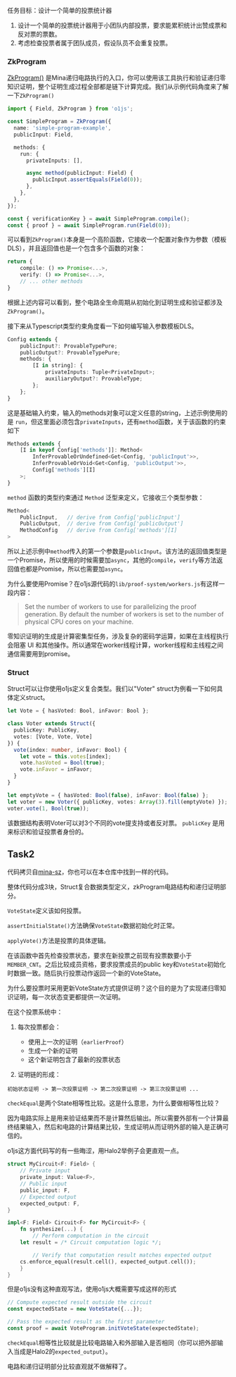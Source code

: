 
任务目标：设计一个简单的投票统计器

1. 设计一个简单的投票统计器用于小团队内部投票，要求能累积统计出赞成票和反对票的票数。
2. 考虑检查投票者属于团队成员，假设队员不会重复投票。


### ZkProgram

[ZkProgram()](https://docs.minaprotocol.com/zkapps/o1js/recursion) 是Mina递归电路执行的入口，你可以使用该工具执行和验证递归零知识证明，整个证明生成过程全部都是链下计算完成。我们从示例代码角度来了解一下`ZkProgram()`

```ts
import { Field, ZkProgram } from 'o1js';

const SimpleProgram = ZkProgram({
  name: 'simple-program-example',
  publicInput: Field,

  methods: {
    run: {
      privateInputs: [],

      async method(publicInput: Field) {
        publicInput.assertEquals(Field(0));
      },
    },
  },
});

const { verificationKey } = await SimpleProgram.compile();
const { proof } = await SimpleProgram.run(Field(0));
```

可以看到`ZkProgram()`本身是一个高阶函数，它接收一个配置对象作为参数（模板DLS），并且返回值也是一个包含多个函数的对象：

```ts
return {
    compile: () => Promise<...>,
    verify: () => Promise<...>,
    // ... other methods
}
```

根据上述内容可以看到，整个电路全生命周期从初始化到证明生成和验证都涉及`ZkProgram()`。

接下来从Typescript类型约束角度看一下如何编写输入参数模板DLS。

```ts
Config extends {
    publicInput?: ProvableTypePure;    
    publicOutput?: ProvableTypePure;   
    methods: {                         
        [I in string]: {
            privateInputs: Tuple<PrivateInput>;
            auxiliaryOutput?: ProvableType;
        };
    };
}
```

这是基础输入约束，输入的methods对象可以定义任意的string，上述示例使用的是 `run`，但这里面必须包含`privateInputs`，还有`method`函数，关于该函数的约束如下

```ts
Methods extends {
    [I in keyof Config['methods']]: Method<
        InferProvableOrUndefined<Get<Config, 'publicInput'>>,
        InferProvableOrVoid<Get<Config, 'publicOutput'>>,
        Config['methods'][I]
    >;
}
```

`method` 函数的类型约束通过 `Method` 泛型来定义，它接收三个类型参数：

```ts
Method<
    PublicInput,   // derive from Config['publicInput']
    PublicOutput,  // derive from Config['publicOutput']
    MethodConfig   // derive from Config['methods'][I]
>
```

所以上述示例中`method`传入的第一个参数是`publicInput`。该方法的返回值类型是一个Promise，所以使用的时候需要加`async`，其他的`compile`，`verify`等方法返回值也都是Promise，所以也需要加`async`。

为什么要使用Promise？在o1js源代码的`lib/proof-system/workers.js`有这样一段内容：

> Set the number of workers to use for parallelizing the proof generation. By default the number of workers is set to the number of physical CPU cores on your machine.

零知识证明的生成是计算密集型任务，涉及复杂的密码学运算，如果在主线程执行会阻塞 UI 和其他操作。所以通常在worker线程计算，worker线程和主线程之间通信需要用到promise。

### Struct

Struct可以让你使用o1js定义复合类型。我们以"Voter" struct为例看一下如何具体定义struct。

```ts
let Vote = { hasVoted: Bool, inFavor: Bool };

class Voter extends Struct({
  publicKey: PublicKey,
  votes: [Vote, Vote, Vote]
}) {
  vote(index: number, inFavor: Bool) {
    let vote = this.votes[index];
    vote.hasVoted = Bool(true);
    vote.inFavor = inFavor;
  }
}

let emptyVote = { hasVoted: Bool(false), inFavor: Bool(false) };
let voter = new Voter({ publicKey, votes: Array(3).fill(emptyVote) });
voter.vote(1, Bool(true));
```

该数据结构表明Voter可以对3个不同的vote提支持或者反对票。 `publicKey` 是用来标识和验证投票者身份的。


## Task2

代码拷贝自[mina-sz](https://github.com/coldstar1993/mina-sz/blob/main/contracts/src/others/program-on-vote.ts)，你也可以在本仓库中找到一样的代码。

整体代码分成3块，Struct复合数据类型定义，zkProgram电路结构和递归证明部分。

`VoteState`定义该如何投票。

`assertInitialState()`方法确保`VoteState`数据初始化时正常。

`applyVote()`方法是投票的具体逻辑。

在该函数中首先检查投票状态，要求在新投票之前现有投票数要小于`MEMBER_CNT`。之后比较成员资格，要求投票成员的public key和`VoteState`初始化时数据一致。随后执行投票动作返回一个新的VoteState。

为什么要投票时采用更新VoteState方式提供证明？这个目的是为了实现递归零知识证明，每一次状态变更都提供一次证明。

在这个投票系统中：

1. 每次投票都会：
    
    - 使用上一次的证明（`earlierProof`）
    - 生成一个新的证明
    - 这个新证明包含了最新的投票状态
2. 证明链的形成：

```
初始状态证明 -> 第一次投票证明 -> 第二次投票证明 -> 第三次投票证明 ...
```

`checkEqual`是两个State相等性比较。这是什么意思，为什么要做相等性比较？

因为电路实际上是用来验证结果而不是计算然后输出。所以需要外部有一个计算最终结果输入，然后和电路的计算结果比较，生成证明从而证明外部的输入是正确可信的。

o1js这方面代码写的有一些晦涩，用Halo2举例子会更直观一点。

```rust
struct MyCircuit<F: Field> {
	// Private input
	private_input: Value<F>,
	// Public input
	public_input: F,
	// Expected output
	expected_output: F,
}

impl<F: Field> Circuit<F> for MyCircuit<F> {
    fn synthesize(...) {
        // Perform computation in the circuit
	let result = /* Circuit computation logic */;

        // Verify that computation result matches expected output
	cs.enforce_equal(result.cell(), expected_output.cell());
    }
}
```

但是o1js没有这种直观写法，使用o1js大概需要写成这样的形式

```js
// Compute expected result outside the circuit
const expectedState = new VoteState({...});

// Pass the expected result as the first parameter
const proof = await VoteProgram.initVoteState(expectedState);
```

`checkEqual`相等性比较就是比较电路输入和外部输入是否相同（你可以把外部输入当成是Halo2的`expected_output`）。

电路和递归证明部分比较直观就不做解释了。
